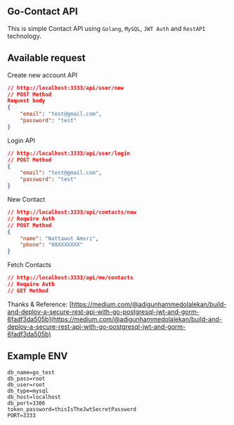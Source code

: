 Go-Contact API
----
This is simple Contact API using `Golang`, `MySQL`, `JWT Auth` and `RestAPI`   technology. 

Available request
---
Create new account API
```json
// http://localhost:3333/api/user/new
// POST Method
Request body
{
	"email": "test@gmail.com",
	"password": "test"
}
```
Login API
```json
// http://localhost:3333/api/user/login
// POST Method
{
	"email": "test@gmail.com",
	"password": "test"
}
```
New Contact
```json
// http://localhost:3333/api/contacts/new
// Require Auth
// POST Method
{
	"name": "Nattawut Amsri",
	"phone": "08XXXXXXX"
}
```
Fetch Contacts
```json
// http://localhost:3333/api/me/contacts
// Require Auth
// GET Method
```


Thanks & Reference: [https://medium.com/@adigunhammedolalekan/build-and-deploy-a-secure-rest-api-with-go-postgresql-jwt-and-gorm-6fadf3da505b](https://medium.com/@adigunhammedolalekan/build-and-deploy-a-secure-rest-api-with-go-postgresql-jwt-and-gorm-6fadf3da505b)

Example ENV
---

```env
db_name=go_test
db_pass=root
db_user=root
db_type=mysql
db_host=localhost
db_port=3306
token_password=thisIsTheJwtSecretPassword
PORT=3333
```

